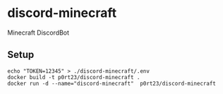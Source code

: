 # discord-minecraft
Minecraft DiscordBot

## Setup
    echo "TOKEN=12345" > ./discord-minecraft/.env
    docker build -t p0rt23/discord-minecraft .
    docker run -d --name="discord-minecraft"  p0rt23/discord-minecraft


